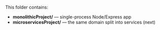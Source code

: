This folder contains:

- **monolithicProject/** — single-process Node/Express app
- **microservicesProject/** — the same domain split into services (next)
